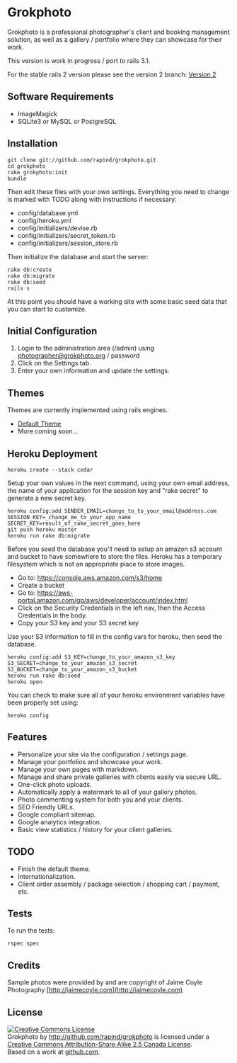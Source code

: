 # Grokphoto

Grokphoto is a professional photographer's client and booking management solution, as well as a gallery / portfolio where they can showcase for their work.

This version is work in progress / port to rails 3.1.

For the stable rails 2 version please see the version 2 branch:
[Version 2](https://github.com/rapind/grokphoto/tree/v2.0)


## Software Requirements

* ImageMagick
* SQLite3 or MySQL or PostgreSQL


## Installation

    git clone git://github.com/rapind/grokphoto.git
    cd grokphoto
    rake grokphoto:init
    bundle

Then edit these files with your own settings. Everything you need to change is marked with TODO along with instructions if necessary:

*  config/database.yml
*  config/heroku.yml
*  config/initializers/devise.rb
*  config/initializers/secret_token.rb
*  config/initializers/session_store.rb

Then initialize the database and start the server:

    rake db:create
    rake db:migrate
    rake db:seed
    rails s

At this point you should have a working site with some basic seed data that you can start to customize.


## Initial Configuration

1. Login to the administration area (/admin) using photographer@grokphoto.org / password
2. Click on the Settings tab.
3. Enter your own information and update the settings.


## Themes

Themes are currently implemented using rails engines.

* [Default Theme](https://github.com/rapind/grokphoto-theme-default)
* More coming soon...


## Heroku Deployment

    heroku create --stack cedar
    
Setup your own values in the next command, using your own email address, the name of your application for the session key and "rake secret" to generate a new secret key.
    
    heroku config:add SENDER_EMAIL=change_to_to_your_email@address.com SESSION_KEY=_change_me_to_your_app_name SECRET_KEY=result_of_rake_secret_goes_here
    git push heroku master
    heroku run rake db:migrate
    
Before you seed the database you'll need to setup an amazon s3 account and bucket to have somewhere to store the files. Heroku has a temporary filesystem which is not an appropriate place to store images.

* Go to: https://console.aws.amazon.com/s3/home
* Create a bucket
* Go to: https://aws-portal.amazon.com/gp/aws/developer/account/index.html
* Click on the Security Credentials in the left nav, then the Access Credentials in the body.
* Copy your S3 key and your S3 secret key

Use your S3 information to fill in the config vars for heroku, then seed the database.

    heroku config:add S3_KEY=change_to_your_amazon_s3_key S3_SECRET=change_to_your_amazon_s3_secret S3_BUCKET=change_to_your_amazon_s3_bucket
    heroku run rake db:seed
    heroku open
    
You can check to make sure all of your heroku environment variables have been properly set using:

    heroko config
    


## Features

* Personalize your site via the configuration / settings page.
* Manage your portfolios and showcase your work.
* Manage your own pages with markdown.
* Manage and share private galleries with clients easily via secure URL.
* One-click photo uploads.
* Automatically apply a watermark to all of your gallery photos.
* Photo commenting system for both you and your clients.
* SEO Friendly URLs.
* Google compliant sitemap.
* Google analytics integration.
* Basic view statistics / history for your client galleries.


## TODO

* Finish the default theme.
* Internationalization.
* Client order assembly / package selection / shopping cart / payment, etc.


## Tests

To run the tests:

    rspec spec


## Credits

Sample photos were provided by and are copyright of Jaime Coyle Photography [http://jaimecoyle.com](http://jaimecoyle.com)


## License

<a rel="license" href="http://creativecommons.org/licenses/by-sa/2.5/ca/"><img alt="Creative Commons License" style="border-width:0" src="http://i.creativecommons.org/l/by-sa/2.5/ca/88x31.png" /></a><br /><span xmlns:dc="http://purl.org/dc/elements/1.1/" href="http://purl.org/dc/dcmitype/InteractiveResource" property="dc:title" rel="dc:type">Grokphoto</span> by <a xmlns:cc="http://creativecommons.org/ns#" href="http://github.com/rapind/grokphoto" property="cc:attributionName" rel="cc:attributionURL">http://github.com/rapind/grokphoto</a> is licensed under a <a rel="license" href="http://creativecommons.org/licenses/by-sa/2.5/ca/">Creative Commons Attribution-Share Alike 2.5 Canada License</a>.<br />Based on a work at <a xmlns:dc="http://purl.org/dc/elements/1.1/" href="http://github.com/rapind/grokphoto" rel="dc:source">github.com</a>.
